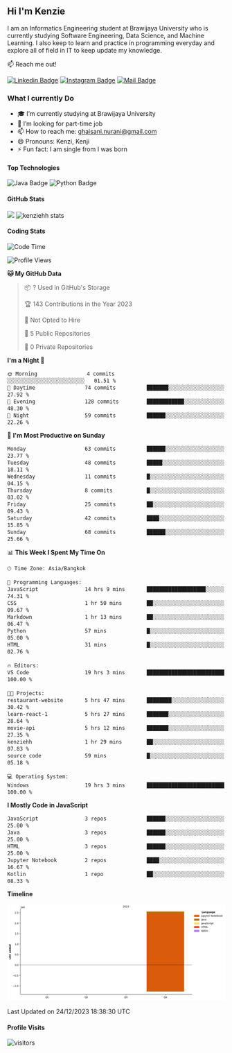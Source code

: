 ## Hi I'm Kenzie

I am an Informatics Engineering student at Brawijaya University who is currently studying Software Engineering, Data Science, and Machine Learning. I also keep to learn and practice in programming everyday and explore all of field in IT to keep update my knowledge.

:mailbox: Reach me out!

[![Linkedin Badge](https://img.shields.io/badge/-Kenzie_Taqiyassar-0e76a8?style=flat&labelColor=0e76a8&logo=linkedin&logoColor=white)](https://www.linkedin.com/in/kenzie-taqiyassar-37458b1aa/) 
[![Instagram Badge](https://img.shields.io/badge/-@__kenziehh_-e84393?style=flat&labelColor=e84393&logo=instagram&logoColor=white)](https://www.instagram.com/_kenziehh/) 
[![Mail Badge](https://img.shields.io/badge/-ghaisani.nurani-c0392b?style=flat&labelColor=c0392b&logo=gmail&logoColor=white)](mailto:ghaisani.nurani@gmail.com)

### What I currently Do

- 🎓 I’m currently studying at Brawijaya University
- 💼 I’m looking for part-time job
- 📫 How to reach me: ghaisani.nurani@gmail.com
- 😄 Pronouns: Kenzi, Kenji
- ⚡ Fun fact: I am single from I was born

#### Top Technologies
![Java Badge](https://img.shields.io/badge/Java-%23FF0000?style=for-the-badge&logo=coffee&logoColor=white&labelColor=red)
![Python Badge](https://img.shields.io/badge/Python-%230492C2?style=for-the-badge&logo=python&labelColor=black)

#### GitHub Stats
<img src="https://github-readme-stats.vercel.app/api?username=kenziehh"/>
<img src="https://github-readme-stats-xi-nine-74.vercel.app/api/top-langs/?username=kenziehh&hide_border=false&include_all_commits=true&count_private=true&layout=compact" alt="kenziehh stats"/>


#### Coding Stats
<!--START_SECTION:waka-->
![Code Time](http://img.shields.io/badge/Code%20Time-19%20hrs%203%20mins-blue)

![Profile Views](http://img.shields.io/badge/Profile%20Views-161-blue)

**🐱 My GitHub Data** 

> 📦 ? Used in GitHub's Storage 
 > 
> 🏆 143 Contributions in the Year 2023
 > 
> 🚫 Not Opted to Hire
 > 
> 📜 5 Public Repositories 
 > 
> 🔑 0 Private Repositories 
 > 
**I'm a Night 🦉** 

```text
🌞 Morning                4 commits           ░░░░░░░░░░░░░░░░░░░░░░░░░   01.51 % 
🌆 Daytime                74 commits          ███████░░░░░░░░░░░░░░░░░░   27.92 % 
🌃 Evening                128 commits         ████████████░░░░░░░░░░░░░   48.30 % 
🌙 Night                  59 commits          ██████░░░░░░░░░░░░░░░░░░░   22.26 % 
```
📅 **I'm Most Productive on Sunday** 

```text
Monday                   63 commits          ██████░░░░░░░░░░░░░░░░░░░   23.77 % 
Tuesday                  48 commits          █████░░░░░░░░░░░░░░░░░░░░   18.11 % 
Wednesday                11 commits          █░░░░░░░░░░░░░░░░░░░░░░░░   04.15 % 
Thursday                 8 commits           █░░░░░░░░░░░░░░░░░░░░░░░░   03.02 % 
Friday                   25 commits          ██░░░░░░░░░░░░░░░░░░░░░░░   09.43 % 
Saturday                 42 commits          ████░░░░░░░░░░░░░░░░░░░░░   15.85 % 
Sunday                   68 commits          ██████░░░░░░░░░░░░░░░░░░░   25.66 % 
```


📊 **This Week I Spent My Time On** 

```text
🕑︎ Time Zone: Asia/Bangkok

💬 Programming Languages: 
JavaScript               14 hrs 9 mins       ███████████████████░░░░░░   74.31 % 
CSS                      1 hr 50 mins        ██░░░░░░░░░░░░░░░░░░░░░░░   09.67 % 
Markdown                 1 hr 13 mins        ██░░░░░░░░░░░░░░░░░░░░░░░   06.47 % 
Python                   57 mins             █░░░░░░░░░░░░░░░░░░░░░░░░   05.00 % 
HTML                     31 mins             █░░░░░░░░░░░░░░░░░░░░░░░░   02.76 % 

🔥 Editors: 
VS Code                  19 hrs 3 mins       █████████████████████████   100.00 % 

🐱‍💻 Projects: 
restaurant-website       5 hrs 47 mins       ████████░░░░░░░░░░░░░░░░░   30.42 % 
learn-react-1            5 hrs 27 mins       ███████░░░░░░░░░░░░░░░░░░   28.64 % 
movie-api                5 hrs 12 mins       ███████░░░░░░░░░░░░░░░░░░   27.35 % 
kenziehh                 1 hr 29 mins        ██░░░░░░░░░░░░░░░░░░░░░░░   07.83 % 
source code              59 mins             █░░░░░░░░░░░░░░░░░░░░░░░░   05.18 % 

💻 Operating System: 
Windows                  19 hrs 3 mins       █████████████████████████   100.00 % 
```

**I Mostly Code in JavaScript** 

```text
JavaScript               3 repos             ██████░░░░░░░░░░░░░░░░░░░   25.00 % 
Java                     3 repos             ██████░░░░░░░░░░░░░░░░░░░   25.00 % 
HTML                     3 repos             ██████░░░░░░░░░░░░░░░░░░░   25.00 % 
Jupyter Notebook         2 repos             ████░░░░░░░░░░░░░░░░░░░░░   16.67 % 
Kotlin                   1 repo              ██░░░░░░░░░░░░░░░░░░░░░░░   08.33 % 
```



**Timeline**

![Lines of Code chart](https://raw.githubusercontent.com/kenziehh/kenziehh/master/assets/bar_graph.png)


 Last Updated on 24/12/2023 18:38:30 UTC
<!--END_SECTION:waka-->


#### Profile Visits

![visitors](https://visitor-badge.glitch.me/badge?page_id=kenziehh.kenziehh)






